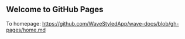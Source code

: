 ## Welcome to GitHub Pages

To homepage: https://github.com/WaveStyledApp/wave-docs/blob/gh-pages/home.md